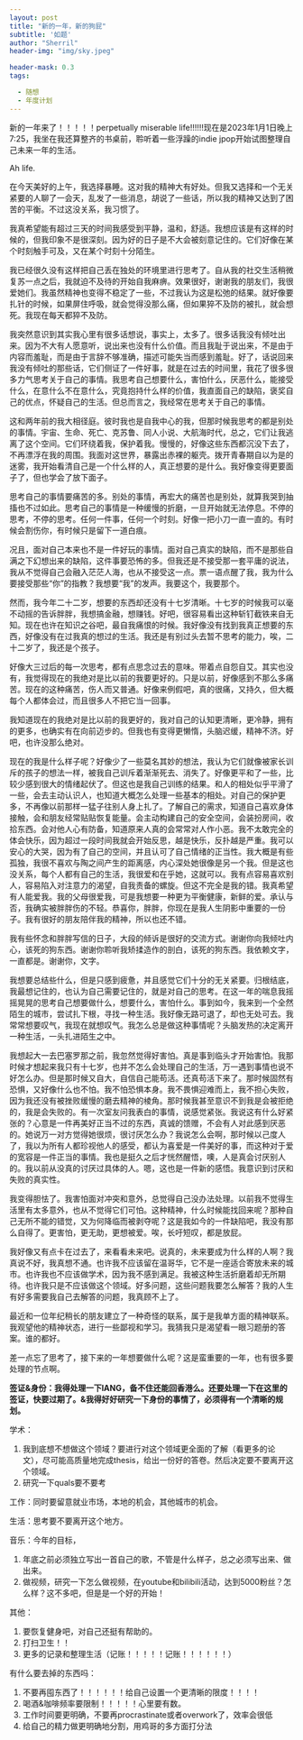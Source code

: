 ```yaml
---
layout: post
title: "新的一年，新的狗屁"
subtitle: '如题'
author: "Sherril"
header-img: "img/sky.jpeg"

header-mask: 0.3
tags:

  - 随想
  - 年度计划
---
```


新的一年来了！！！！！perpetually miserable life!!!!!!现在是2023年1月1日晚上7:25，我坐在我还算整齐的书桌前，聆听着一些浮躁的indie jpop开始试图整理自己未来一年的生活。

Ah life.

在今天美好的上午，我选择暴睡。这对我的精神大有好处。但我又选择和一个无关紧要的人聊了一会天，乱发了一些消息，胡说了一些话，所以我的精神又达到了困苦的平衡。不过这没关系，我习惯了。

我真希望能有超过三天的时间我感受到平静，温和，舒适。我想应该是有这样的时候的，但我印象不是很深刻。因为好的日子是不大会被刻意记住的。它们好像在某个时刻触手可及，又在某个时刻十分陌生。

我已经很久没有这样把自己丢在独处的环境里进行思考了。自从我的社交生活稍微复苏一点之后，我就迫不及待的开始自我麻痹。效果很好，谢谢我的朋友们，我很爱她们。我虽然精神也变得不稳定了一些，不过我认为这是松弛的结果。就好像要扎针的时候，如果屏住呼吸，就会觉得没那么痛，但如果猝不及防的被扎，就会想死。我现在每天都猝不及防。

我突然意识到其实我心里有很多话想说，事实上，太多了。很多话我没有倾吐出来。因为不大有人愿意听，说出来也没有什么价值。而且我耻于说出来，不是由于内容而羞耻，而是由于言辞不够准确，描述可能失当而感到羞耻。好了，话说回来我没有倾吐的那些话，它们侧证了一件好事，就是在过去的时间里，我花了很多很多力气思考关于自己的事情。我思考自己想要什么，害怕什么，厌恶什么，能接受什么，在意什么不在意什么，究竟抱持什么样的价值，我直面自己的缺陷，褒奖自己的优点，怀疑自己的生活。但总而言之，我经常在思考关于自己的事情。

这和两年前的我大相径庭。彼时我也是自我中心的我，但那时候我思考的都是别处的事情。宇宙、生命、死亡、克苏鲁、同人小说、大航海时代，总之，它们让我逃离了这个空间。它们环绕着我，保护着我。慢慢的，好像这些东西都沉没下去了，不再漂浮在我的周围。我面对这世界，暴露出赤裸的躯壳。拨开青春期自以为是的迷雾，我开始看清自己是一个什么样的人，真正想要的是什么。我好像变得更要面子了，但也学会了放下面子。

思考自己的事情要痛苦的多。别处的事情，再宏大的痛苦也是别处，就算我哭到抽搐也不过如此。思考自己的事情是一种缓慢的折磨，一旦开始就无法停息。不停的思考，不停的思考。任何一件事，任何一个时刻。好像一把小刀一直一直的。有时候会割伤你，有时候只是留下一道白痕。

况且，面对自己本来也不是一件好玩的事情。面对自己真实的缺陷，而不是那些自满之下幻想出来的缺陷，这件事要恐怖的多。但我还是不接受那一套平庸的说法，我从不觉得自己会融入茫茫人海，也从不接受这一点。票一语点醒了我，我为什么要接受那些“你”的指教？我想要“我”的发声。我要这个，我要那个。

然而，我今年二十二岁，想要的东西却还没有十七岁清晰。十七岁的时候我可以毫不动摇的告诉胖胖，我想搞金融，想赚钱。好吧，很容易看出这种斩钉截铁来自无知。现在也许在知识之谷吧，最自我痛恨的时候。我好像没有找到我真正想要的东西，好像没有在过我真的想过的生活。我还是有别过头去暂不思考的能力，唉，二十二岁了，我还是个孩子。

好像大三过后的每一次思考，都有点思念过去的意味。带着点自怨自艾。其实也没有，我觉得现在的我绝对是比以前的我要更好的。只是以前，好像感到不那么多痛苦。现在的这种痛苦，伤人而又普通。好像来例假吧，真的很痛，又持久，但大概每个人都体会过，而且很多人不把它当一回事。

我知道现在的我绝对是比以前的我更好的，我对自己的认知更清晰，更冷静，拥有的更多，也确实有在向前迈步的。但我也有变得更懒惰，头脑迟缓，精神不济。好吧，也许没那么绝对。

现在的我是什么样子呢？好像少了一些莫名其妙的想法，我认为它们就像被家长训斥的孩子的想法一样，被我自己训斥着渐渐死去、消失了。好像更平和了一些，比较少感到很大的情绪起伏了。但这也是我自己训练的结果。和人的相处似乎平滑了一些，会去主动认识人，也知道大概怎么处理一些基本的相处。对自己的保护更多，不再像以前那样一猛子往别人身上扎了。了解自己的需求，知道自己喜欢身体接触，会和朋友经常贴贴恢复能量。会主动构建自己的安全空间，会装扮房间，收拾东西。会对他人心有防备，知道原来人真的会常常对人作小恶。我不太敢完全的体会快乐，因为超过一段时间我就会开始反思，越是快乐，反扑越是严重。我可以安心的大哭，因为有了自己的空间，并且认可了自己情绪的正当性。我大概是有些孤独，我很不喜欢与陶之间产生的距离感，内心深处她很像是另一个我。但是这也没关系，每个人都有自己的生活，我很爱和在乎她，这就可以。我有点容易喜欢别人，容易陷入对注意力的渴望，自我责备的螺旋。但这不完全是我的错。我真希望有人能爱我。我的父母很爱我，可是我想要一种更为平衡健康，新鲜的爱。承认与否，我确实被胖胖伤的不轻。恭喜你，胖胖，你现在是我人生阴影中重要的一份子。我有很好的朋友陪伴我的精神，所以也还不错。

我有些怀念和胖胖写信的日子，大段的倾诉是很好的交流方式。谢谢你向我倾吐内心，该死的狗东西。谢谢你聆听我矫揉造作的剖白，该死的狗东西。我依赖文字，一直都是。谢谢你，文字。

我想要总结些什么，但是只感到疲惫，并且感觉它们十分的无关紧要。归根结底，我最想记住的，也认为自己需要记住的，就是对自己的思考。在这一年的喘息我摇摇晃晃的思考自己想要做什么，想要什么，害怕什么。事到如今，我来到一个全然陌生的城市，尝试扎下根，寻找一种生活。我好像无路可退了，却也无处可去。我常常想要叹气，我现在就想叹气。我怎么总是做这种事情呢？头脑发热的决定离开一种生活，一头扎进陌生之中。

我想起大一去巴塞罗那之前，我忽然觉得好害怕。真是事到临头才开始害怕。我那时候才想起来我只有十七岁，也并不怎么会处理自己的生活，万一遇到事情也说不好怎么办。但是那时候又自大，自信自己能苟活。还真苟活下来了。那时候固然有恐惧，又好像什么也不怕。我不怕恐惧本身。我不畏惧迎难而上，我不担心失败，因为我还没有被挫败缓慢的磨去精神的棱角。那时候我甚至意识不到我是会被拒绝的，我是会失败的。有一次室友问我表白的事情，说感觉紧张。我说这有什么好紧张的？心意是一件再美好正当不过的东西，真诚的馈赠，不会有人对此感到厌恶的。她说万一对方觉得她很烦，很讨厌怎么办？我说怎么会啊，那时候以己度人了，我以为所有人都珍视他人的感受，都认为喜爱是一件美好的事，而这种对于爱的宽容是一件正当的事情。我也是挺久之后才恍然醒悟，噢，人是真会讨厌别人的。我以前从没真的讨厌过具体的人。嗯，这也是一件新的感悟。我意识到讨厌和失败的真实性。

我变得胆怯了。我害怕面对冲突和意外，总觉得自己没办法处理。以前我不觉得生活里有太多意外，也从不觉得它们可怕。这种精神，什么时候能找回来呢？那种自己无所不能的错觉，又为何降临而被剥夺呢？这是我如今的一件缺陷吧，我没有那么自得了。更害怕，更无助，更想被爱。唉，长吁短叹，都是放屁。

我好像又有点卡在过去了，来看看未来吧。说真的，未来要成为什么样的人啊？我真说不好，我真想不通。也许我不应该留在温哥华，它不是一座适合寄放未来的城市。也许我也不应该做学术，因为我不感到满足。我被这种生活折磨着却无所期待。也许我只是不应该做这个领域。好多问题，这些问题我要怎么解答？我的人生有好多需要我自己去解答的问题，我真顾不上了。

最近和一位年纪稍长的朋友建立了一种奇怪的联系，属于是我单方面的精神联系。我观望他的精神状态，进行一些鄙视和学习。我猜我只是渴望看一眼习题册的答案。谁的都好。

差一点忘了思考了，接下来的一年想要做什么呢？这是蛮重要的一年，也有很多要处理的节点啊。

**签证&身份：我得处理一下IANG，备不住还能回香港么。还要处理一下在这里的签证，快要过期了。&我得好好研究一下身份的事情了，必须得有一个清晰的规划。**

学术：
1. 我到底想不想做这个领域？要进行对这个领域更全面的了解（看更多的论文），尽可能高质量地完成thesis，给出一份好的答卷。然后决定要不要离开这个领域。
2. 研究一下quals要不要考

工作：同时要留意就业市场，本地的机会，其他城市的机会。

生活：思考要不要离开这个地方。

音乐：今年的目标，
1. 年底之前必须独立写出一首自己的歌，不管是什么样子，总之必须写出来、做出来。
2. 做视频，研究一下怎么做视频，在youtube和bilibili活动，达到5000粉丝？怎么样？这不多吧，但是是一个好的开始！

其他：
1. 要恢复健身吧，对自己还挺有帮助的。
2. 打扫卫生！！
3. 更多的记录和整理生活（记账！！！！！记账！！！！！！）

有什么要去掉的东西吗：
1. 不要再囤东西了！！！！！！给自己设置一个更清晰的限度！！！！
2. 喝酒&咖啡频率要限制！！！！！心里要有数。
3. 工作时间要更明确，不要再procrastinate或者overwork了，效率会很低
4. 给自己的精力做更明确地分割，用鸡哥的多方面打分法


